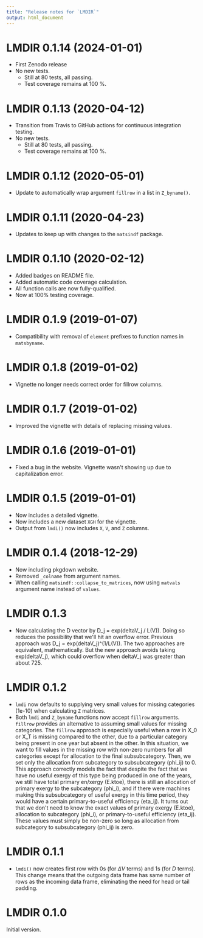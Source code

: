 ```yaml
---
title: "Release notes for `LMDIR`"
output: html_document
---
```



# LMDIR 0.1.14 (2024-01-01)

* First Zenodo release
* No new tests.
    * Still at 80 tests, all passing.
    * Test coverage remains at 100 %.


# LMDIR 0.1.13 (2020-04-12)

* Transition from Travis to GitHub actions for continuous integration testing.
* No new tests.
    * Still at 80 tests, all passing.
    * Test coverage remains at 100 %.


# LMDIR 0.1.12 (2020-05-01)

* Update to automatically wrap argument `fillrow` in a list
  in `Z_byname()`.


# LMDIR 0.1.11 (2020-04-23)

* Updates to keep up with changes to the `matsindf` package.


# LMDIR 0.1.10 (2020-02-12)

* Added badges on README file.
* Added automatic code coverage calculation.
* All function calls are now fully-qualified.
* Now at 100% testing coverage.


# LMDIR 0.1.9 (2019-01-07)

* Compatibility with removal of `element` prefixes to function names in `matsbyname`.


# LMDIR 0.1.8 (2019-01-02)

* Vignette no longer needs correct order for fillrow columns.


# LMDIR 0.1.7 (2019-01-02)

* Improved the vignette with details of replacing missing values.


# LMDIR 0.1.6 (2019-01-01)

* Fixed a bug in the website. Vignette wasn't showing up due to capitalization error.


# LMDIR 0.1.5 (2019-01-01)

* Now includes a detailed vignette.
* Now includes a new dataset `XGH` for the vignette.
* Output from `lmdi()` now includes `X`, `V`, and `Z` columns.


# LMDIR 0.1.4 (2018-12-29)

* Now including pkgdown website.
* Removed `_colname` from argument names.
* When calling `matsindf::collapse_to_matrices`, 
  now using `matvals` argument name instead of `values`.


# LMDIR 0.1.3

* Now calculating the D vector by D_j = exp(deltaV_j / L(V)).
  Doing so reduces the possibility that we'll hit an overflow error.
  Previous approach was D_j = exp(deltaV_j)^(1/L(V)).
  The two approaches are equivalent, mathematically.
  But the new approach avoids taking exp(deltaV_j), 
  which could overflow when deltaV_j was greater than about 725.


# LMDIR 0.1.2

* `lmdi` now defaults to supplying very small values for missing categories (1e-10)
  when calculating `Z` matrices.
* Both `lmdi` and `Z_byname` functions now accept `fillrow` arguments.
  `fillrow` provides an alternative to assuming small values for missing categories.
  The `fillrow` approach is especially useful when a row in X_0 or X_T 
  is missing compared to the other,
  due to a particular category being present in one year but absent in the other.
  In this situation, we want to fill values in the missing row with non-zero numbers for
  all categories except for allocation to the final subsubcategory.
  Then, we set only the allocation from subcategory to subsubcategory (phi_ij) to 0.
  This approach correctly models the fact that
  despite the fact that we have no useful exergy of this type being produced in
  one of the years, we still have
  total primary en/xergy (E.ktoe),
  there is still an allocation of primary exergy to the subcategory (phi_i), and
  if there were machines making this subsubcategory of useful exergy
  in this time period, they would have a certain primary-to-useful efficiency (eta_ij).
  It turns out that we don't need to know the exact values of
  primary exergy (E.ktoe),
  allocation to subcategory (phi_i), or
  primary-to-useful efficiency (eta_ij).
  These values must simply be non-zero so long as
  allocation from subcategory to subsubcategory (phi_ij) is zero.


# LMDIR 0.1.1

* `lmdi()` now creates first row with 0s (for $\Delta V$ terms) and 1s (for $D$ terms).
  This change means that the outgoing data frame has same number of rows as the incoming data frame,
  eliminating the need for head or tail padding.


# LMDIR 0.1.0

Initial version.